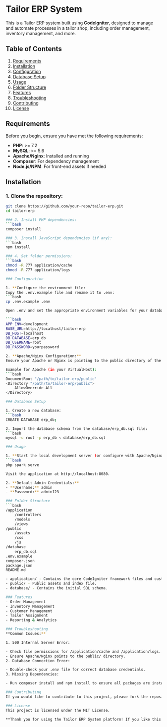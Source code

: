 # Tailor ERP System

This is a Tailor ERP system built using **CodeIgniter**, designed to manage and automate processes in a tailor shop, including order management, inventory management, and more.

## Table of Contents
1. [Requirements](#requirements)
2. [Installation](#installation)
3. [Configuration](#configuration)
4. [Database Setup](#database-setup)
5. [Usage](#usage)
6. [Folder Structure](#folder-structure)
7. [Features](#features)
8. [Troubleshooting](#troubleshooting)
9. [Contributing](#contributing)
10. [License](#license)

## Requirements

Before you begin, ensure you have met the following requirements:
- **PHP**: >= 7.2
- **MySQL**: >= 5.6
- **Apache/Nginx**: Installed and running
- **Composer**: For dependency management
- **Node.js/NPM**: For front-end assets if needed

## Installation

### 1. Clone the repository:
   ```bash
   git clone https://github.com/your-repo/tailor-erp.git
   cd tailor-erp

### 2. Install PHP dependencies:
   ```bash
   composer install

### 3. Install JavaScript dependencies (if any):
   ```bash
   npm install

### 4. Set folder permissions:
   ```bash
   chmod -R 777 application/cache
   chmod -R 777 application/logs

### Configuration

1. **Configure the environment file:
   Copy the .env.example file and rename it to .env:
   ```bash
   cp .env.example .env

   Open .env and set the appropriate environment variables for your database connection and app settings:

   ```bash
   APP_ENV=development
   BASE_URL=http://localhost/tailor-erp
   DB_HOST=localhost
   DB_DATABASE=erp_db
   DB_USERNAME=root
   DB_PASSWORD=yourpassword

2. **Apache/Nginx Configuration:**
Ensure your Apache or Nginx is pointing to the public directory of the project.

Example for Apache (in your VirtualHost):
   ```bash
   DocumentRoot "/path/to/tailor-erp/public"
   <Directory "/path/to/tailor-erp/public">
       AllowOverride All
   </Directory>

### Database Setup

1. Create a new database:
   ```bash
   CREATE DATABASE erp_db;

2. Import the database schema from the database/erp_db.sql file:
   ```bash
   mysql -u root -p erp_db < database/erp_db.sql

### Usage

1. **Start the local development server (or configure with Apache/Nginx):**
   ```bash
   php spark serve

Visit the application at http://localhost:8080.

2. **Default Admin Credentials:**
- **Username:** admin
- **Password:** admin123

### Folder Structure
   ```bash
   /application
       /controllers
       /models
       /views
   /public
       /assets
       /css
       /js
   /database
       erp_db.sql
   .env.example
   composer.json
   package.json
   README.md

- application/ - Contains the core CodeIgniter framework files and custom logic.
- public/ - Public assets and index file.
- database/ - Contains the initial SQL schema.

### Features
- Order Management
- Inventory Management
- Customer Management
- Tailor Assignment
- Reporting & Analytics

### Troubleshooting
**Common Issues:**

1. 500 Internal Server Error:

- Check file permissions for /application/cache and /application/logs.
- Ensure Apache/Nginx points to the public/ directory.
2. Database Connection Error:

- Double-check your .env file for correct database credentials.
3. Missing Dependencies:

- Run composer install and npm install to ensure all packages are installed.

### Contributing
If you would like to contribute to this project, please fork the repository and submit a pull request. Contributions are welcome!

### License
This project is licensed under the MIT License.

**Thank you for using the Tailor ERP System platform! If you like this project, please give it a ⭐ on GitHub.**